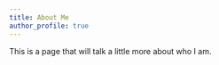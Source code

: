 ```yaml
---
title: About Me
author_profile: true
---
```


This is a page that will talk a little more about who I am.